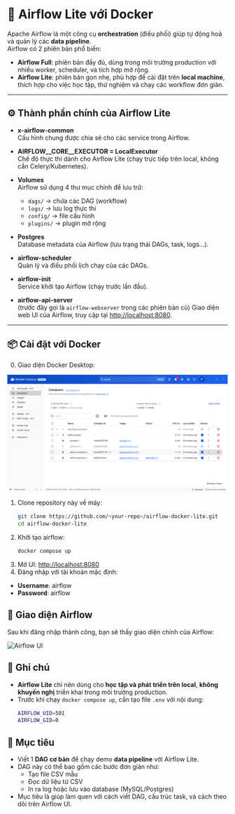 # 🚀 Airflow Lite với Docker

Apache Airflow là một công cụ **orchestration** (điều phối) giúp tự động hoá và quản lý các **data pipeline**.  
Airflow có 2 phiên bản phổ biến:

- **Airflow Full**: phiên bản đầy đủ, dùng trong môi trường production với nhiều worker, scheduler, và tích hợp mở rộng.
- **Airflow Lite**: phiên bản gọn nhẹ, phù hợp để cài đặt trên **local machine**, thích hợp cho việc học tập, thử nghiệm và chạy các workflow đơn giản.

---

## ⚙️ Thành phần chính của Airflow Lite

- **x-airflow-common**  
  Cấu hình chung được chia sẻ cho các service trong Airflow.

- **AIRFLOW__CORE__EXECUTOR = LocalExecutor**  
  Chế độ thực thi dành cho Airflow Lite (chạy trực tiếp trên local, không cần Celery/Kubernetes).

- **Volumes**  
  Airflow sử dụng 4 thư mục chính để lưu trữ:
  - `dags/` → chứa các DAG (workflow)
  - `logs/` → lưu log thực thi
  - `config/` → file cấu hình
  - `plugins/` → plugin mở rộng

- **Postgres**  
  Database metadata của Airflow (lưu trạng thái DAGs, task, logs...).

- **airflow-scheduler**  
  Quản lý và điều phối lịch chạy của các DAGs.

- **airflow-init**  
  Service khởi tạo Airflow (chạy trước lần đầu).

- **airflow-api-server**  
  (trước đây gọi là `airflow-webserver` trong các phiên bản cũ)
  Giao diện web UI của Airflow, truy cập tại [http://localhost:8080](http://localhost:8080).

---

## 📦 Cài đặt với Docker
0. Giao diện Docker Desktop:

![Docker Desktop](./docker.png)

1. Clone repository này về máy:
   ```bash
   git clone https://github.com/<your-repo>/airflow-docker-lite.git
   cd airflow-docker-lite
2. Khởi tạo airflow:
    ```bash
    docker compose up 
3. Mở UI:
    [http://localhost:8080](http://localhost:8080)
4. Đăng nhập với tài khoản mặc định:
- **Username**: airflow
- **Password**: airflow

## 📸 Giao diện Airflow

Sau khi đăng nhập thành công, bạn sẽ thấy giao diện chính của Airflow:

![Airflow UI](./airflow-UI.png)


## 📌 Ghi chú

- **Airflow Lite** chỉ nên dùng cho **học tập và phát triển trên local**, **không khuyến nghị** triển khai trong môi trường production.  
- Trước khi chạy `docker compose up`, cần tạo file `.env` với nội dung:  
  ```bash
  AIRFLOW_UID=501
  AIRFLOW_GID=0

## 🎯 Mục tiêu 
- Viết 1 **DAG cơ bản** để chạy demo **data pipeline** với Airflow Lite.  
- DAG này có thể bao gồm các bước đơn giản như:  
  - Tạo file CSV mẫu  
  - Đọc dữ liệu từ CSV  
  - In ra log hoặc lưu vào database (MySQL/Postgres)  
- Mục tiêu là giúp làm quen với cách viết DAG, cấu trúc task, và cách theo dõi trên Airflow UI.  

